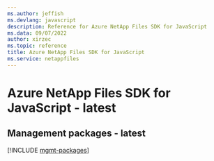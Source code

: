 ```yaml
---
ms.author: jeffish
ms.devlang: javascript
description: Reference for Azure NetApp Files SDK for JavaScript
ms.data: 09/07/2022
author: xirzec
ms.topic: reference
title: Azure NetApp Files SDK for JavaScript
ms.service: netappfiles
---
```

# Azure NetApp Files SDK for JavaScript - latest

## Management packages - latest
[!INCLUDE [mgmt-packages](netapp-files-mgmt-index.md)]